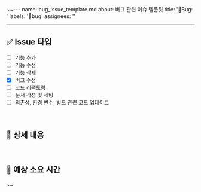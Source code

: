 ~~---
name: bug_issue_template.md
about: 버그 관련 이슈 템플릿
title: '🐛Bug: '
labels: '🐛bug'
assignees: ''

---

## ✅ Issue 타입
<!--
하나 이상의 Issue 타입을 선택해주세요
-->
- [ ] 기능 추가
- [ ] 기능 수정
- [ ] 기능 삭제
- [x] 버그 수정
- [ ] 코드 리팩토링
- [ ] 문서 작성 및 세팅
- [ ] 의존성, 환경 변수, 빌드 관련 코드 업데이트

<br>

## 📂 상세 내용
<!--
	ex) Github 소셜 로그인 시 401 오류를 발견했습니다.
-->

<br>

## 📅 예상 소요 시간
<!-- 
  ex) 2025년 8월 1일 ~ 2025년 8월 1일
-->~~
